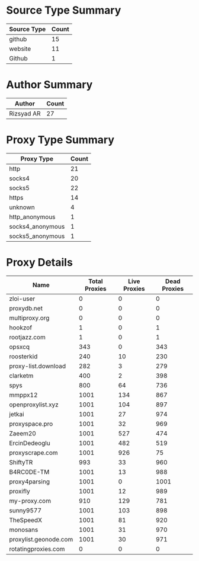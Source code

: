 # Source Type Summary

| Source Type | Count |
|-------------|-------|
| github | 15 |
| website | 11 |
| Github | 1 |


# Author Summary

| Author | Count |
|--------|-------|
| Rizsyad AR | 27 |


# Proxy Type Summary

| Proxy Type | Count |
|------------|-------|
| http | 21 |
| socks4 | 20 |
| socks5 | 22 |
| https | 14 |
| unknown | 4 |
| http_anonymous | 1 |
| socks4_anonymous | 1 |
| socks5_anonymous | 1 |


# Proxy Details

| Name | Total Proxies | Live Proxies | Dead Proxies |
|------|---------------|--------------|---------------|
| zloi-user | 0 | 0 | 0 |
| proxydb.net | 0 | 0 | 0 |
| multiproxy.org | 0 | 0 | 0 |
| hookzof | 1 | 0 | 1 |
| rootjazz.com | 1 | 0 | 1 |
| opsxcq | 343 | 0 | 343 |
| roosterkid | 240 | 10 | 230 |
| proxy-list.download | 282 | 3 | 279 |
| clarketm | 400 | 2 | 398 |
| spys | 800 | 64 | 736 |
| mmppx12 | 1001 | 134 | 867 |
| openproxylist.xyz | 1001 | 104 | 897 |
| jetkai | 1001 | 27 | 974 |
| proxyspace.pro | 1001 | 32 | 969 |
| Zaeem20 | 1001 | 527 | 474 |
| ErcinDedeoglu | 1001 | 482 | 519 |
| proxyscrape.com | 1001 | 926 | 75 |
| ShiftyTR | 993 | 33 | 960 |
| B4RC0DE-TM | 1001 | 13 | 988 |
| proxy4parsing | 1001 | 0 | 1001 |
| proxifly | 1001 | 12 | 989 |
| my-proxy.com | 910 | 129 | 781 |
| sunny9577 | 1001 | 103 | 898 |
| TheSpeedX | 1001 | 81 | 920 |
| monosans | 1001 | 31 | 970 |
| proxylist.geonode.com | 1001 | 30 | 971 |
| rotatingproxies.com | 0 | 0 | 0 |
